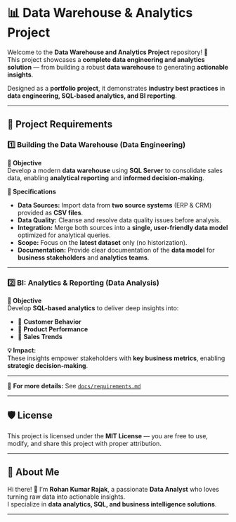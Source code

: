 # 📊 Data Warehouse & Analytics Project

Welcome to the **Data Warehouse and Analytics Project** repository! 🚀  
This project showcases a **complete data engineering and analytics solution** — from building a robust **data warehouse** to generating **actionable insights**.  

Designed as a **portfolio project**, it demonstrates **industry best practices** in **data engineering, SQL-based analytics, and BI reporting**.

---

## 🚀 Project Requirements

### 1️⃣ Building the Data Warehouse (Data Engineering)

**🎯 Objective**  
Develop a modern **data warehouse** using **SQL Server** to consolidate sales data, enabling **analytical reporting** and **informed decision-making**.

**📌 Specifications**
- **Data Sources:** Import data from **two source systems** (ERP & CRM) provided as **CSV files**.  
- **Data Quality:** Cleanse and resolve data quality issues before analysis.  
- **Integration:** Merge both sources into a **single, user-friendly data model** optimized for analytical queries.  
- **Scope:** Focus on the **latest dataset** only (no historization).  
- **Documentation:** Provide clear documentation of the **data model** for **business stakeholders** and **analytics teams**.

---

### 2️⃣ BI: Analytics & Reporting (Data Analysis)

**🎯 Objective**  
Develop **SQL-based analytics** to deliver deep insights into:

- 📌 **Customer Behavior**  
- 📌 **Product Performance**  
- 📌 **Sales Trends**  

**💡 Impact:**  
These insights empower stakeholders with **key business metrics**, enabling **strategic decision-making**.

---

📄 **For more details:** See [`docs/requirements.md`](docs/requirements.md)

---

## 🛡 License
This project is licensed under the **MIT License** — you are free to use, modify, and share this project with proper attribution.

---

## 🌟 About Me
Hi there! 👋 I’m **Rohan Kumar Rajak**, a passionate **Data Analyst** who loves turning raw data into actionable insights.  
I specialize in **data analytics, SQL, and business intelligence solutions**.

---
